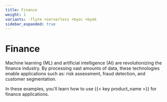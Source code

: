 ```yaml
---
title: Finance
weight: 1
variants: -flyte +serverless +byoc +byok
sidebar_expanded: true
---
```


# Finance

Machine learning (ML) and artificial intelligence (AI) are revolutionizing the finance industry. By processing vast amounts of data, these technologies enable applications such as: risk assessment, fraud detection, and customer segmentation.

In these examples, you'll learn how to use {{< key product_name >}} for finance applications.
